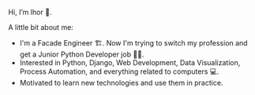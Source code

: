 Hi, I’m Ihor :raccoon:.

A little bit about me:
- I'm a Facade Engineer :building_construction:. Now I'm trying to switch my profession and get a Junior Python Developer job :technologist:.
- Interested in Python, Django, Web Development, Data Visualization, Process Automation, and everything related to computers :computer:.
- Motivated to learn new technologies and use them in practice.


<!---
DIVIgor/DIVIgor is a ✨ special ✨ repository because its `README.md` (this file) appears on your GitHub profile.
You can click the Preview link to take a look at your changes.
--->
